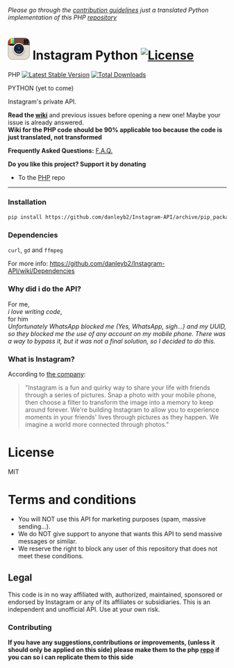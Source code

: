 *Please go through the [contribution guidelines](https://github.com/danleyb2/Instagram-API/blob/master/.github/CONTRIBUTING.md)*
*just a translated Python implementation of this PHP [repository](https://github.com/mgp25/Instagram-API)*

# ![logo](/examples/assets/instagram.png) Instagram Python [![License](https://poser.pugx.org/mgp25/instagram-php/license)](https://packagist.org/packages/mgp25/instagram-php)

PHP [![Latest Stable Version](https://poser.pugx.org/mgp25/instagram-php/v/stable)](https://packagist.org/packages/mgp25/instagram-php) [![Total Downloads](https://poser.pugx.org/mgp25/instagram-php/downloads)](https://packagist.org/packages/mgp25/instagram-php)

PYTHON (yet to come)

Instagram's private API.

**Read the [wiki](https://github.com/danleyb2/Instagram-API/wiki)** and previous issues before opening a new one! Maybe your issue is already answered.  
**Wiki for the PHP code should be 90% applicable too because the code is just translated, not transformed**

**Frequently Asked Questions:** [F.A.Q.](https://github.com/danleyb2/Instagram-API/wiki/FAQ)

**Do you like this project? Support it by donating**
 - To the [PHP](https://github.com/mgp25/Instagram-API) repo

----------
### Installation

```sh
pip install https://github.com/danleyb2/Instagram-API/archive/pip_package.zip
```

### Dependencies

`curl`, `gd` and `ffmpeg`

For more info: https://github.com/danleyb2/Instagram-API/wiki/Dependencies

### Why did i do the API?
For me,  
*i love writing code*,  
for him  
*Unfortunately WhatsApp blocked me (Yes, WhatsApp, _sigh..._) and my UUID, so they blocked me the use of any account on my mobile phone. There was a way to bypass it, but it was not a final solution, so I decided to do this.*

### What is Instagram?
According to [the company](https://instagram.com/about/faq/):

> "Instagram is a fun and quirky way to share your life with friends through a series of pictures. Snap a photo with your mobile phone, then choose a filter to transform the image into a memory to keep around forever. We're building Instagram to allow you to experience moments in your friends' lives through pictures as they happen. We imagine a world more connected through photos."

# License

MIT

# Terms and conditions

- You will NOT use this API for marketing purposes (spam, massive sending...).
- We do NOT give support to anyone that wants this API to send massive messages or similar.
- We reserve the right to block any user of this repository that does not meet these conditions.

## Legal

This code is in no way affiliated with, authorized, maintained, sponsored or endorsed by Instagram or any of its affiliates or subsidiaries. This is an independent and unofficial API. Use at your own risk.

### Contributing
**If you have any suggestions,contributions or improvements, (unless it should only be applied on this side) please make them to the php [repo](https://github.com/mgp25/Instagram-API) if you can so i can replicate them to this side**
